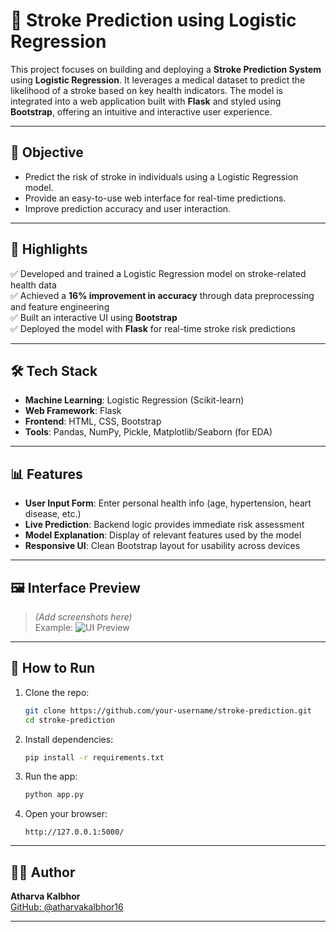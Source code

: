 # 🧠 Stroke Prediction using Logistic Regression

This project focuses on building and deploying a **Stroke Prediction System** using **Logistic Regression**. It leverages a medical dataset to predict the likelihood of a stroke based on key health indicators. The model is integrated into a web application built with **Flask** and styled using **Bootstrap**, offering an intuitive and interactive user experience.

---

## 🎯 Objective

- Predict the risk of stroke in individuals using a Logistic Regression model.
- Provide an easy-to-use web interface for real-time predictions.
- Improve prediction accuracy and user interaction.

---

## 🚀 Highlights

✅ Developed and trained a Logistic Regression model on stroke-related health data  
✅ Achieved a **16% improvement in accuracy** through data preprocessing and feature engineering  
✅ Built an interactive UI using **Bootstrap**  
✅ Deployed the model with **Flask** for real-time stroke risk predictions

---

## 🛠️ Tech Stack

- **Machine Learning**: Logistic Regression (Scikit-learn)
- **Web Framework**: Flask
- **Frontend**: HTML, CSS, Bootstrap
- **Tools**: Pandas, NumPy, Pickle, Matplotlib/Seaborn (for EDA)

---

## 📊 Features

- **User Input Form**: Enter personal health info (age, hypertension, heart disease, etc.)
- **Live Prediction**: Backend logic provides immediate risk assessment
- **Model Explanation**: Display of relevant features used by the model
- **Responsive UI**: Clean Bootstrap layout for usability across devices

---

## 🖼️ Interface Preview

> *(Add screenshots here)*  
> Example:
> ![UI Preview](path/to/screenshot.png)


---

## 📌 How to Run

1. Clone the repo:
   ```bash
   git clone https://github.com/your-username/stroke-prediction.git
   cd stroke-prediction
   ```

2. Install dependencies:
   ```bash
   pip install -r requirements.txt
   ```

3. Run the app:
   ```bash
   python app.py
   ```

4. Open your browser:
   ```
   http://127.0.0.1:5000/
   ```

---

## 🙋‍♂️ Author

**Atharva Kalbhor**  
[GitHub: @atharvakalbhor16](https://github.com/atharvakalbhor16)

---

